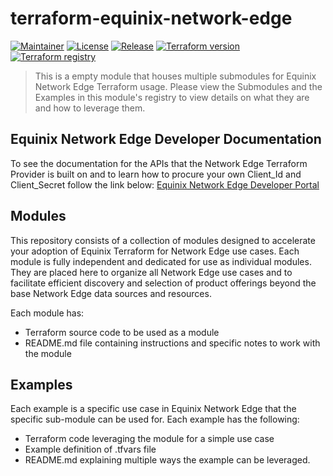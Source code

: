 # terraform-equinix-network-edge
[![Maintainer](https://img.shields.io/badge/maintained%20by-equinix-red?style=flat-square)](https://www.equinix.com/)
[![License](https://img.shields.io/github/license/equinix/terraform-equinix-network-edge?style=flat-square)](LICENSE)
[![Release](https://img.shields.io/github/v/release/equinix/terraform-equinix-network-edge?style=flat-square)](https://github.com/equinix/terraform-equinix-network-edge/releases)
[![Terraform version](https://img.shields.io/badge/terraform-%3E%3D1.5.4-623CE4.svg?style=flat-square&logo=terraform)](https://github.com/hashicorp/terraform)
[![Terraform registry](https://img.shields.io/badge/terraform-registry-623CE4.svg?style=flat-square&logo=terraform)](https://registry.terraform.io/modules/equinix/network-edge/equinix/latest)

> This is a empty module that houses multiple submodules for Equinix Network Edge Terraform usage. Please view the Submodules
> and the Examples in this module's registry to view details on what they are and how to leverage them.

## Equinix Network Edge Developer Documentation

To see the documentation for the APIs that the Network Edge Terraform Provider is built on
and to learn how to procure your own Client_Id and Client_Secret follow the link below:
[Equinix Network Edge Developer Portal](https://developer.equinix.com/docs?page=/dev-docs/NE/overview)

## Modules

This repository consists of a collection of modules designed to accelerate your adoption of Equinix Terraform for Network Edge use cases. 
Each module is fully independent and dedicated for use as individual modules. They are placed here to organize all Network Edge use cases 
and to facilitate efficient discovery and selection of product offerings beyond the base Network Edge data sources and resources.

Each module has:

* Terraform source code to be used as a module
* README.md file containing instructions and specific notes to work with the module

## Examples

Each example is a specific use case in Equinix Network Edge that the specific sub-module can be used for. Each example has the following:

* Terraform code leveraging the module for a simple use case
* Example definition of .tfvars file
* README.md explaining multiple ways the example can be leveraged.